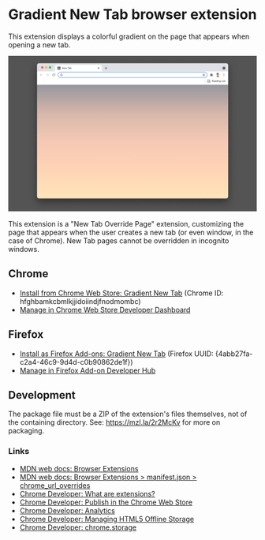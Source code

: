 # Gradient New Tab browser extension

This extension displays a colorful gradient on the page that appears when opening a new tab.

![Gradient New Tab screenshot](./builds/v0.1.2/v0.1.2-1280x800.png?raw=true)

This extension is a "New Tab Override Page" extension, customizing the page that appears when the user creates a new tab (or even window, in the case of Chrome). New Tab pages cannot be overridden in incognito windows.

## Chrome
- [Install from Chrome Web Store: Gradient New Tab](https://chrome.google.com/webstore/detail/gradient-new-tab/hfghbamkcbmlkjjidoiindjfnodmombc) (Chrome ID: hfghbamkcbmlkjjidoiindjfnodmombc)
- [Manage in Chrome Web Store Developer Dashboard](https://chrome.google.com/webstore/developer/dashboard)

## Firefox
- [Install as Firefox Add-ons: Gradient New Tab](https://addons.mozilla.org/en-US/firefox/addon/gradient-new-tab/) (Firefox UUID: {4abb27fa-c2a4-46c9-9d4d-c0b90862de1f})
- [Manage in Firefox Add-on Developer Hub](https://addons.mozilla.org/en-US/developers/)

## Development
The package file must be a ZIP of the extension's files themselves, not of the containing directory. See: https://mzl.la/2r2McKv for more on packaging.

### Links
- [MDN web docs: Browser Extensions](https://developer.mozilla.org/en-US/docs/Mozilla/Add-ons/WebExtensions)
- [MDN web docs: Browser Extensions > manifest.json > chrome_url_overrides](https://developer.mozilla.org/en-US/docs/Mozilla/Add-ons/WebExtensions/manifest.json/chrome_url_overrides)
- [Chrome Developer: What are extensions?](https://developer.chrome.com/extensions)
- [Chrome Developer: Publish in the Chrome Web Store](https://developer.chrome.com/webstore/publish)
- [Chrome Developer: Analytics](https://developer.chrome.com/apps/analytics)
- [Chrome Developer: Managing HTML5 Offline Storage](https://developer.chrome.com/apps/offline_storage)
- [Chrome Developer: chrome.storage](https://developer.chrome.com/apps/storage)
